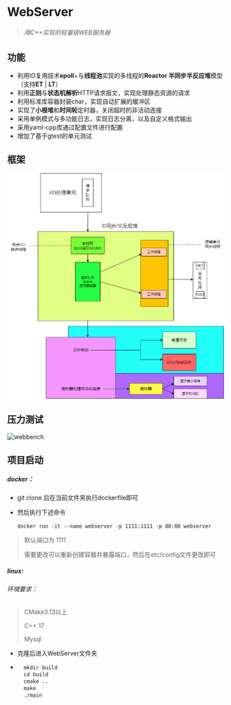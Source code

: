 # WebServer

> ###### 用C++实现的轻量级WEB服务器



## 功能

- 利用IO复用技术**epoll**+与**线程池**实现的多线程的**Reactor 半同步半反应堆**模型（支持**ET** | **LT**）
- 利用**正则**与**状态机解析**HTTP请求报文，实现处理静态资源的请求
- 利用标准库容器封装char，实现自动扩展的缓冲区
- 实现了**小根堆**和**时间轮**定时器，关闭超时的非活动连接
- 采用单例模式与多功能日志，实现日志分离，以及自定义格式输出
- 采用yaml-cpp库通过配置文件进行配置
- 增加了基于gtest的单元测试

## 框架

![webserver](webserver.png)

## 压力测试

![webbench](D:\212100811\WebServer\WebServer\assets\webbench.png)

## 项目启动

##### docker：

- git clone 后在当前文件夹执行dockerfile即可

- 然后执行下述命令

    ```
    docker run -it --name webserver -p 1111:1111 -p 80:80 webserver 
    ```

    

> 默认端口为 1111
>
> 需要更改可以重新创建容器并暴露端口，然后在etc/config文件更改即可

##### linux:

###### 环境要求：

> CMake3.13以上
>
> C++ 17
>
> Mysql

- 克隆后进入WebServer文件夹

- ```
    mkdir build
    cd build 
    cmake ..
    make
    ./main
    ```

